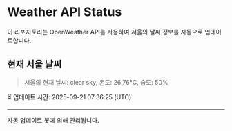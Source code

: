 
# Weather API Status

이 리포지토리는 OpenWeather API를 사용하여 서울의 날씨 정보를 자동으로 업데이트합니다.

## 현재 서울 날씨
> 서울의 현재 날씨: clear sky, 온도: 26.76°C, 습도: 50%

⏳ 업데이트 시간: 2025-09-21 07:36:25 (UTC)

---
자동 업데이트 봇에 의해 관리됩니다.

